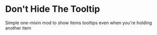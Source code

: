# Don't Hide The Tooltip
Simple one-mixin mod to show items tooltips even when you're holding another item